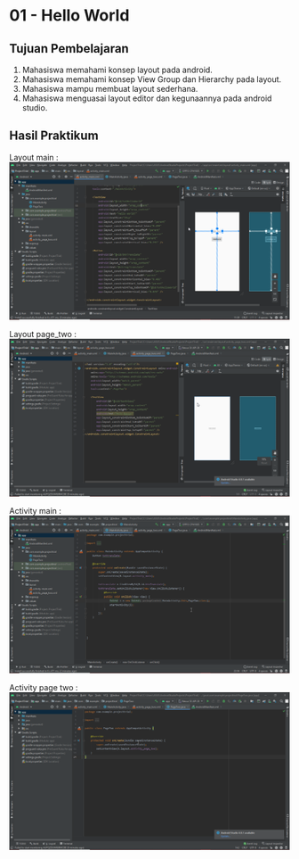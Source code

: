 # 01 - Hello World

## Tujuan Pembelajaran

1. Mahasiswa
memahami konsep
layout pada
android.
2. Mahasiswa
memahami konsep
View Group dan
Hierarchy pada
layout.
3. Mahasiswa mampu
membuat layout
sederhana.
4. Mahasiswa
menguasai layout
editor dan
kegunaannya pada
android studio.

## Hasil Praktikum

Layout main :
![Layout main](img/main_activity.png)

Layout page_two :
![Layout main](img/page_two.png)

Activity main :
![Activity main](img/MainActivity.png)

Activity page two :
![Activity page two](img/PageTwo.png)
